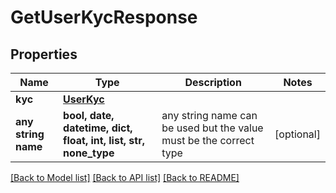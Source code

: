 # GetUserKycResponse


## Properties
Name | Type | Description | Notes
------------ | ------------- | ------------- | -------------
**kyc** | [**UserKyc**](UserKyc.md) |  | 
**any string name** | **bool, date, datetime, dict, float, int, list, str, none_type** | any string name can be used but the value must be the correct type | [optional]

[[Back to Model list]](../README.md#documentation-for-models) [[Back to API list]](../README.md#documentation-for-api-endpoints) [[Back to README]](../README.md)


